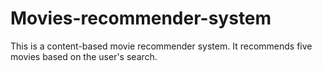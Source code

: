 # Movies-recommender-system
This is a content-based movie recommender system. It recommends five movies based on the user's search.
